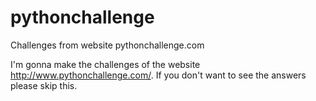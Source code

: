 # pythonchallenge
Challenges from website pythonchallenge.com

I'm gonna make the challenges of the website http://www.pythonchallenge.com/. If you don't want to see the answers please skip this.
